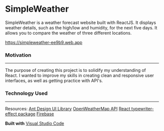 # SimpleWeather

SimpleWeather is a weather forecast website built with ReactJS. It displays weather details, such as the high/low and humidity, for the next five days. It allows you to compare the weather of three different locations.

https://simpleweather-ee9b9.web.app

### Motivation
------------------
The purpose of creating this project is to solidify my understanding of React. I wanted to improve my skills in creating clean and responsive user interfaces, as well as getting practice with API's.

### Technology Used
------------------
Resources:
[Ant Design UI Library](https://ant.design/)
[OpenWeatherMap API](https://openweathermap.org/api)
[React typewriter-effect package](https://www.npmjs.com/package/typewriter-effect)
[Firebase](https://firebase.google.com/)

**Built with** [Visual Studio Code](https://code.visualstudio.com/)

